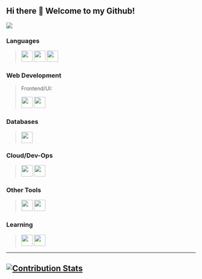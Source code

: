 ## Hi there 👋 Welcome to my Github!

![](https://komarev.com/ghpvc/?username=Keanin-Cupido&color=yellow&style=flat-square)

### Languages
> <code><img src="https://user-images.githubusercontent.com/71013521/93351006-8071fe00-f839-11ea-9186-701027f8f86d.png" height="30"></code>
> <code><img src="https://user-images.githubusercontent.com/71013521/93351060-8b2c9300-f839-11ea-9a05-45e1ef4e4060.png" height="30"></code>
> <code><img src="https://user-images.githubusercontent.com/71013521/93351068-8d8eed00-f839-11ea-8d83-d012761dc034.png" height="30"></code>

### Web Development
>  Frontend/UI:
>
>  <code><img src="https://user-images.githubusercontent.com/71013521/93351759-5ff67380-f83a-11ea-811a-b5e1085ede2d.png" height="30"></code>
>  <code><img src="https://user-images.githubusercontent.com/71013521/93351765-62f16400-f83a-11ea-8d39-17ebcb0201bc.png" height="30"></code>

### Databases
> <code><img src="https://user-images.githubusercontent.com/71013521/93671111-9503ff80-faa0-11ea-99cd-6af498a65d16.png" height="30"></code>

### Cloud/Dev-Ops
> <code><img src="https://user-images.githubusercontent.com/71013521/93352044-b5cb1b80-f83a-11ea-8224-9495bd3db87e.png" height="30"></code>
> <code><img src="https://user-images.githubusercontent.com/71013521/93352127-cb404580-f83a-11ea-837d-5235276563b6.png" height="30"></code>

### Other Tools
> <code><img src="https://user-images.githubusercontent.com/71013521/93489813-13796980-f908-11ea-98d4-8e226c6b419d.png" height="30"></code>
> <code><img src="https://user-images.githubusercontent.com/71013521/93490026-415eae00-f908-11ea-8bca-29563cc204a1.png" height="30"></code>

### Learning
> <code><img src="https://user-images.githubusercontent.com/71013521/93490875-525bef00-f909-11ea-988e-2bcc748c48e7.png" height="30"></code>
> <code><img src="https://user-images.githubusercontent.com/71013521/93351393-faa28280-f839-11ea-95dd-222b1bffde4b.png" height="30"></code>

___

[![Contribution Stats](https://github-contribution-stats.vercel.app/api/?username=Keanin-Cupido)](https://github.com/LordDashMe/github-contribution-stats/)
-
